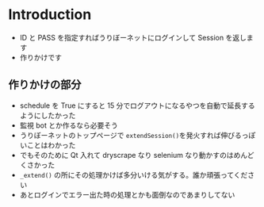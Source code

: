# Introduction

- ID と PASS を指定すればうりぼーネットにログインして Session を返します
- 作りかけです

## 作りかけの部分

- schedule を True にすると 15 分でログアウトになるやつを自動で延長するようにしたかった
- 監視 bot とか作るなら必要そう
- うりぼーネットのトップページで `extendSession()`を発火すれば伸びるっぽいことはわかった
- でもそのために Qt 入れて dryscrape なり selenium なり動かすのはめんどくさかった
- `_extend()` の所にその処理かけば多分いける気がする。誰か頑張ってください
- あとログインでエラー出た時の処理とかも面倒なのであまりしてない
